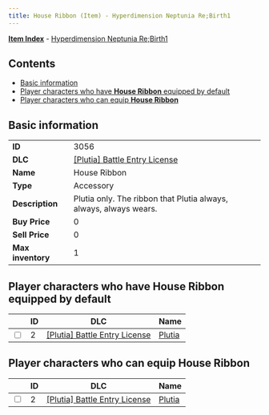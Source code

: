 ```yaml
---
title: House Ribbon (Item) - Hyperdimension Neptunia Re;Birth1
---
```


[**Item Index**](/neptunia/rb1/item/index.html) - [Hyperdimension Neptunia Re;Birth1](/neptunia/rb1)

## Contents

- [Basic information](#basic-information)
- [Player characters who have **House Ribbon** equipped by default](#player-characters-who-have-house-ribbon-equipped-by-default)
- [Player characters who can equip **House Ribbon**](#player-characters-who-can-equip-house-ribbon)
## Basic information

|   |   |
| -- | -- |
| **ID** | 3056 |
| **DLC** | [[Plutia] Battle Entry License](/neptunia/rb1/dlc/7-plutia.html) |
| **Name** | House Ribbon |
| **Type** | Accessory |
| **Description** | Plutia only. The ribbon that Plutia always, always, always wears. |
| **Buy Price** | 0 |
| **Sell Price** | 0 |
| **Max inventory** | 1 |


## Player characters who have **House Ribbon** equipped by default

|    | ID | DLC | Name |
| -- | -- | --- | ---- |
| <input type="checkbox" id="rb1-player-7-2" class="trackbox" /> | 2 | [[Plutia] Battle Entry License](/neptunia/rb1/dlc/7-plutia.html) | [Plutia](/neptunia/rb1/player/7-2-plutia.html) |


## Player characters who can equip **House Ribbon**

|    | ID | DLC | Name |
| -- | -- | --- | ---- |
| <input type="checkbox" id="rb1-player-7-2" class="trackbox" /> | 2 | [[Plutia] Battle Entry License](/neptunia/rb1/dlc/7-plutia.html) | [Plutia](/neptunia/rb1/player/7-2-plutia.html) |

